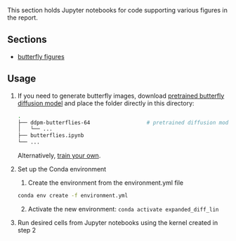 This section holds Jupyter notebooks for code supporting various figures in the report.

## Sections
- [butterfly figures](./butterflies.ipynb)

## Usage
1. If you need to generate butterfly images, download [pretrained butterfly diffusion model](https://uflorida-my.sharepoint.com/:f:/g/personal/laurachang_ufl_edu/Ell4PMR4xzVBpGRsSU3AU9YBC9okm4s4uXs0rSYtEFIExw?e=rx52GQ) and place the folder directly in this directory:
    ```bash
    .
    ├── ddpm-butterflies-64                  # pretrained diffusion model
    │   └── ...
    ├── butterflies.ipynb
    └── ...
    ```
    Alternatively, [train your own]((https://github.com/huggingface/diffusion-models-class/blob/main/unit1/01_introduction_to_diffusers.ipynb)).

2. Set up the Conda environment
    1. Create the environment from the environment.yml file
    ```bash
    conda env create -f environment.yml
    ```
    2. Activate the new environment: `conda activate expanded_diff_lin`
3. Run desired cells from Jupyter notebooks using the kernel created in step 2